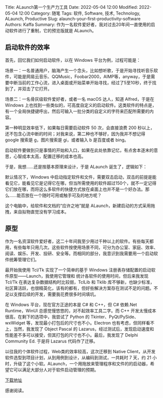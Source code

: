 Title: ALaunch第一个生产力工具
Date: 2022-05-04 12:00
Modified: 2022-05-04 12:00
Category: 随笔
Tags: 软件, Software, 技术, Technology, ALaunch, Productive 
Slug: alaunch-your-first-productivity-software
Authors: Kaffa
Summary: 作为一名软件爱好者，我对过去20年间一直使用的启动软件进行了重制，它的预览版就是 ALaunch。 

## 启动软件的效率

首先，回忆我们如何启动软件，以在 Windows 平台为例，过程可能是：

场景一：一名普通用户，脑海产生一个念头，比如想听歌，于是开始寻找听音乐软件，可能是网易云音乐、QQMusic，Foobar2000，AIMP等，anyway，于是需要中断当前的工作心流，进入桌面或开始菜单开始寻找，经过了5至10秒，终于找到了，并双击了它打开。

场景二：一名骨灰级软件爱好者，或者一名 macOS 达人，知道 Alfred，于是在 Windows 上也找到一些类似的，可高度自定义的启动软件。这类软件的特点是，有一个全局快捷键呼出，然后可输入一批分类的自定义的字符来匹配所需要的内容。

第一种明显效率低下，如果每日需要启动软件 50 次，会直接浪费 200 秒以上，还不包含心流中断的时间；对我来说，第二种也不够好，因为我并不想记得 google 搜索是 g，图片搜索是 gi，或者输入 b 是百度或者 bing。

启动软件要做到只是事情的开始和入口，如果在此处依靠记忆，有点舍本逐末的意思，心智成本太高，配置迁移的成本也高。

于是，我想……还是按基本原理来设计，于是 ALaunch 诞生了，逻辑如下：

默认情况下，Windows 中启动指定软件和文件，需要双击启动，双击的前提是能看见它，能看见它是记得它在哪，但当所需使用的软件超过150个，就不一定记得它们放在哪，而将这么多软件的快捷方式放在桌面上也并不是一个好办法。那么……能否放在一个随时可用或触手可及的地方呢？

这个电脑中，给软件和文档的“应许之地”就是 ALaunch，新建启动的方式采用拖拽，来自拟物直觉没有学习成本。

## 原型

作为一名资深软件爱好者，这二十年间我至少用过千种以上的软件。有些每天都用，有些每年只用几次。这些软件按使用场景不同，可分为办公室、家庭、效率、阅读、娱乐、开发、投研、安全等。而相同的部分，我意识到我需要用一个启动软件统筹管理它们。

最开始我使用 Tcl/Tk 实现了一个简单的基于 Windows 注册表存储配置的启动软件原型——Launch，我使用它管理和
统计各软件的使用时间，但后来我发现 Tcl/Tk 在表达复杂数据结构时比较弱，TclLib 和 Tklib 库不够新，也缺少标准，社区算活跃，也很精英化，该有的都有，但好些解决方案存在测试不足的问题。不足以支撑后续的开发，需要我花费很多时间填坑。

在 Windows 平台，现在官方正途的本是 C# 和 C++，但 C# 依赖.Net Runtime，WinUI 总感觉慢悠悠的，对不起效率工具二字。而 C++ 开发太慢成本很高，在剩下的选项中，我尝试了 Python 的 Tkinter、PyQt/PySide、wxWidget 等，发现最小打包后的尺寸也不小。Electron 也有考虑，但同样看不上，当然，我发现了 Object Pascal 的 Lazarus，经过测试后，发现启动速度和性能差不多可以接受，但其打包的尺寸也不小。最后，我发现了 Delphi Community Ed. 于是将 Lazarus 代码作了迁移。

以往我的个体软件过程，Web类的效率较高，这次迁移到 Native Client，从开发软件选型到项目计划，从到用例到设计，从编码到测试，一共耗时 7 天，约 21 小时，升级了这个小软。ALaunch，一个用拖放来管理程序和文件的的启动器，希望它可以满足大部分人对于软件启动管理的预期。

[下载地址][1]


感谢阅读。



[1]: https://kaffa.im/file/alaunch-v0.1.7z


